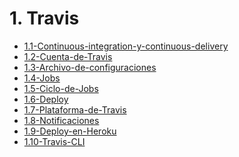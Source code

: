 # 1. Travis


[comment]:STARTING_GENERATED_TOC

* [1.1-Continuous-integration-y-continuous-delivery](<./content/1.1-Continuous-integration-y-continuous-delivery.md>)
* [1.2-Cuenta-de-Travis](<./content/1.2-Cuenta-de-Travis.md>)
* [1.3-Archivo-de-configuraciones](<./content/1.3-Archivo-de-configuraciones.md>)
* [1.4-Jobs](<./content/1.4-Jobs.md>)
* [1.5-Ciclo-de-Jobs](<./content/1.5-Ciclo-de-Jobs.md>)
* [1.6-Deploy](<./content/1.6-Deploy.md>)
* [1.7-Plataforma-de-Travis](<./content/1.7-Plataforma-de-Travis.md>)
* [1.8-Notificaciones](<./content/1.8-Notificaciones.md>)
* [1.9-Deploy-en-Heroku](<./content/1.9-Deploy-en-Heroku.md>)
* [1.10-Travis-CLI](<./content/1.10-Travis-CLI.md>)

[comment]:ENDING_GENERATED_TOC
